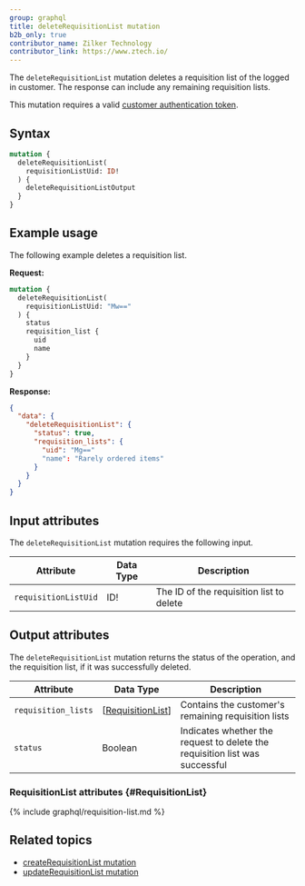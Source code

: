 ```yaml
---
group: graphql
title: deleteRequisitionList mutation
b2b_only: true
contributor_name: Zilker Technology
contributor_link: https://www.ztech.io/
---
```


The `deleteRequisitionList` mutation deletes a requisition list of the logged in customer. The response can include any remaining requisition lists.

This mutation requires a valid [customer authentication token]({{page.baseurl}}/graphql/mutations/generate-customer-token.html).

## Syntax

```graphql
mutation {
  deleteRequisitionList(
    requisitionListUid: ID!
  ) {
    deleteRequisitionListOutput
  }
}
```

## Example usage

The following example deletes a requisition list.

**Request:**

```graphql
mutation {
  deleteRequisitionList(
    requisitionListUid: "Mw=="
  ) {
    status
    requisition_list {
      uid
      name
    }
  }
}
```

**Response:**

```json
{
  "data": {
    "deleteRequisitionList": {
      "status": true,
      "requisition_lists": {
        "uid": "Mg=="
        "name": "Rarely ordered items"
      }
    }
  }
}
```

## Input attributes

The `deleteRequisitionList` mutation requires the following input.

Attribute |  Data Type | Description
--- | --- | ---
`requisitionListUid` | ID! | The ID of the requisition list to delete

## Output attributes

The `deleteRequisitionList` mutation returns the status of the operation, and the requisition list, if it was successfully deleted.

Attribute |  Data Type | Description
--- | --- | ---
`requisition_lists` | [[RequisitionList](#RequisitionList)] | Contains the customer's remaining requisition lists
`status` | Boolean | Indicates whether the request to delete the requisition list was successful

### RequisitionList attributes {#RequisitionList}

{% include graphql/requisition-list.md %}

## Related topics

*  [createRequisitionList mutation]({{page.baseurl}}/graphql/mutations/create-requisition-list.html)
*  [updateRequisitionList mutation]({{page.baseurl}}/graphql/mutations/update-requisition-list.html)
